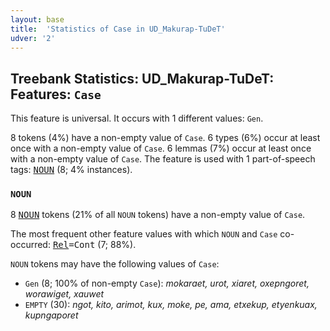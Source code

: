 ```yaml
---
layout: base
title:  'Statistics of Case in UD_Makurap-TuDeT'
udver: '2'
---
```


## Treebank Statistics: UD_Makurap-TuDeT: Features: `Case`

This feature is universal.
It occurs with 1 different values: `Gen`.

8 tokens (4%) have a non-empty value of `Case`.
6 types (6%) occur at least once with a non-empty value of `Case`.
6 lemmas (7%) occur at least once with a non-empty value of `Case`.
The feature is used with 1 part-of-speech tags: <tt><a href="mpu_tudet-pos-NOUN.html">NOUN</a></tt> (8; 4% instances).

### `NOUN`

8 <tt><a href="mpu_tudet-pos-NOUN.html">NOUN</a></tt> tokens (21% of all `NOUN` tokens) have a non-empty value of `Case`.

The most frequent other feature values with which `NOUN` and `Case` co-occurred: <tt><a href="mpu_tudet-feat-Rel.html">Rel</a></tt><tt>=Cont</tt> (7; 88%).

`NOUN` tokens may have the following values of `Case`:

* `Gen` (8; 100% of non-empty `Case`): <em>mokaraet, urot, xiaret, oxepngoret, worawiget, xauwet</em>
* `EMPTY` (30): <em>ngot, kito, arimot, kux, moke, pe, ama, etxekup, etyenkuax, kupngaporet</em>

